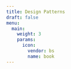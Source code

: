 ```yaml
---
title: Design Patterns
draft: false
menu:
  main:
    weight: 3
    params:
      icon:
        vendor: bs
        name: book
---
```

